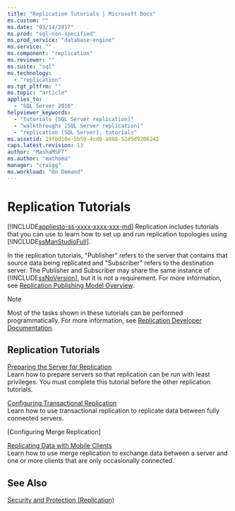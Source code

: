 ```yaml
---
title: "Replication Tutorials | Microsoft Docs"
ms.custom: ""
ms.date: "03/14/2017"
ms.prod: "sql-non-specified"
ms.prod_service: "database-engine"
ms.service: ""
ms.component: "replication"
ms.reviewer: ""
ms.suite: "sql"
ms.technology: 
  - "replication"
ms.tgt_pltfrm: ""
ms.topic: "article"
applies_to: 
  - "SQL Server 2016"
helpviewer_keywords: 
  - "tutorials [SQL Server replication]"
  - "walkthroughs [SQL Server replication]"
  - "replication [SQL Server], tutorials"
ms.assetid: 19fbd10e-5b59-4cd0-a988-52d5d9206242
caps.latest.revision: 13
author: "MashaMSFT"
ms.author: "mathoma"
manager: "craigg"
ms.workload: "On Demand"
---
```

# Replication Tutorials
[!INCLUDE[appliesto-ss-xxxx-xxxx-xxx-md](../../includes/appliesto-ss-xxxx-xxxx-xxx-md.md)]
Replication includes tutorials that you can use to learn how to set up and run replication topologies using [!INCLUDE[ssManStudioFull](../../includes/ssmanstudiofull-md.md)].  
  
In the replication tutorials, "Publisher" refers to the server that contains that source data being replicated and "Subscriber" refers to the destination server. The Publisher and Subscriber may share the same instance of [!INCLUDE[ssNoVersion](../../includes/ssnoversion-md.md)], but it is not a requirement. For more information, see [Replication Publishing Model Overview](../../relational-databases/replication/publish/replication-publishing-model-overview.md).  
  
> [!NOTE]  
> Most of the tasks shown in these tutorials can be performed programmatically. For more information, see [Replication Developer Documentation](../../relational-databases/replication/concepts/replication-developer-documentation.md).  
  
## Replication Tutorials  
[Preparing the Server for Replication](../../relational-databases/replication/tutorial-preparing-the-server-for-replication.md)  
Learn how to prepare servers so that replication can be run with least privileges. You must complete this tutorial before the other replication tutorials.  
  
[Configuring Transactional Replication](../../relational-databases/replication/tutorial-replicating-data-between-continuously-connected-servers.md)  
Learn how to use transactional replication to replicate data between fully connected servers. 

[Configuring Merge Replication] 
  
[Replicating Data with Mobile Clients](../../relational-databases/replication/tutorial-replicating-data-with-mobile-clients.md)  
Learn how to use merge replication to exchange data between a server and one or more clients that are only occasionally connected.  
  
## See Also  
[Security and Protection &#40;Replication&#41;](../../relational-databases/replication/security/security-and-protection-replication.md)  
  
  
  
